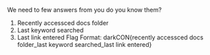 We need to few answers from you do you know them?
1. Recently accessced docs folder
2. Last keyword searched
3. Last link entered
Flag Format: darkCON{recently accessced docs folder_last keyword searched_last link entered}

